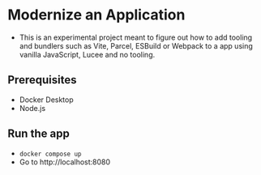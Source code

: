 # Modernize an Application

- This is an experimental project meant to figure out how to add tooling and bundlers such as Vite, Parcel, ESBuild or Webpack to a app using vanilla JavaScript, Lucee and no tooling.

## Prerequisites

- Docker Desktop
- Node.js

## Run the app

- `docker compose up`
- Go to http://localhost:8080
